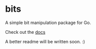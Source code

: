 bits
====

A simple bit manipulation package for Go.

Check out the [docs](http://godoc.org/github.com/stretchrcom/bits)

A better readme will be written soon. :)
